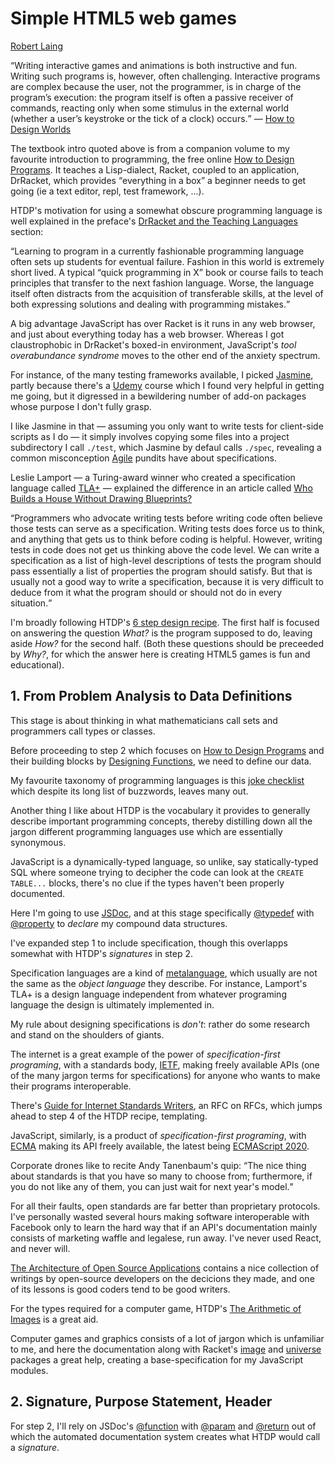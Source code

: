 <h1>Simple HTML5 web games</h1>

<p><a href="https://twitter.com/RobertLaing6">Robert Laing</a></p>

<q>Writing interactive games and animations is both instructive and fun. Writing such programs is, however,
often challenging. Interactive programs are complex because the user, not the programmer, is in charge of
the program’s execution: the program itself is often a passive receiver of commands, reacting only when some 
stimulus in the external world (whether a user’s keystroke or the tick of a clock) occurs.</q> &mdash;
<a href="https://world.cs.brown.edu/1/htdw-v1.pdf">How to Design Worlds</a>

The textbook intro quoted above is from a companion volume to my favourite introduction to programming, the free online 
<a href="https://htdp.org">How to Design Programs</a>. It teaches a Lisp-dialect, Racket, coupled to an application,
DrRacket, which provides <q>everything in a box</q> a beginner needs to get going (ie a text editor, repl, 
test framework, ...).

HTDP's motivation for using a somewhat obscure programming language is well explained in the preface's
<a href="https://htdp.org/2020-5-6/Book/part_preface.html#%28part._drtl%29">DrRacket and the Teaching Languages</a>
section:

<q>Learning to program in a currently fashionable programming language often sets up students for eventual failure. 
Fashion in this world is extremely short lived. A typical “quick programming in X” book or course fails to teach principles 
that transfer to the next fashion language. Worse, the language itself often distracts from the acquisition of 
transferable skills, at the level of both expressing solutions and dealing with programming mistakes.</q>

A big advantage JavaScript has over Racket is it runs in any web browser, and just about everything today has a web
browser. Whereas I got claustrophobic in DrRacket's boxed-in environment, JavaScript's <em>tool overabundance syndrome</em>
moves to the other end of the anxiety spectrum.
 
For instance, of the many testing frameworks available, I picked <a href="https://jasmine.github.io/">Jasmine</a>,
partly because there's a
<a href="https://www.udemy.com/course/unit-testing-your-javascript-with-jasmine/">Udemy</a> course which I found very
helpful in getting me going, but it digressed in a bewildering number of add-on packages whose purpose I don't fully grasp.

I like Jasmine in that &mdash; assuming you only want to write tests for client-side scripts as I do &mdash; it simply involves
copying some files into a project subdirectory I call <code>./test</code>, which Jasmine by defaul calls <code>./spec</code>,
revealing a common misconception <a href="https://www.agilealliance.org/agile101/">Agile</a> pundits have about
specifications.

Leslie Lamport &mdash; a Turing-award winner who created a specification language called
<a href="https://lamport.azurewebsites.net/tla/tla.html">TLA+</a> &mdash; explained the difference in an article called
<a href="https://cacm.acm.org/magazines/2015/4/184705-who-builds-a-house-without-drawing-blueprints/fulltext">
Who Builds a House Without Drawing Blueprints?</a>

<q>Programmers who advocate writing tests before writing code often believe those tests can serve as a specification. 
Writing tests does force us to think, and anything that gets us to think before coding is helpful. However, writing 
tests in code does not get us thinking above the code level. We can write a specification as a list of high-level 
descriptions of tests the program should pass essentially a list of properties the program should satisfy. 
But that is usually not a good way to write a specification, because it is very difficult to deduce from it what 
the program should or should not do in every situation.</q>

I'm broadly following HTDP's <a href="https://htdp.org/2020-5-6/Book/part_preface.html#%28part._sec~3asystematic-design%29">
6 step design recipe</a>. The first half is focused on answering the question <em>What?</em> is the program supposed
to do, leaving aside <em>How?</em> for the second half. (Both these questions should be preceeded by <em>Why?</em>,
for which the answer here is creating HTML5 games is fun and educational).

<h2>1. From Problem Analysis to Data Definitions</h2>

This stage is about thinking in what mathematicians call sets and programmers call types or classes.

Before proceeding to step 2 which focuses on
<a href="https://htdp.org/2020-5-6/Book/part_one.html#%28part._ch~3ahtdp%29">How to Design Programs</a> and their building
blocks by <a href="https://htdp.org/2020-5-6/Book/part_one.html#%28part._sec~3adesign-func%29">Designing Functions</a>,
we need to define our data. 

My favourite taxonomy of programming languages is this 
<a href="https://www.famicol.in/language_checklist.html">joke checklist</a> which despite its long list of
buzzwords, leaves many out.

Another thing I like about HTDP is the vocabulary it provides to generally describe important programming concepts, 
thereby distilling down all the jargon different programming languages use which are essentially synonymous.

JavaScript is a dynamically-typed language, so unlike, say statically-typed SQL where someone trying to decipher the
code can look at the <code>CREATE TABLE...</code> blocks, there's no clue if the types haven't been properly
documented.

Here I'm going to use <a href="https://jsdoc.app/">JSDoc</a>, and at this stage
specifically <a href="https://jsdoc.app/tags-typedef.html">@typedef</a> with 
<a href="https://jsdoc.app/tags-property.html">@property</a> to <em>declare</em> my compound data structures.

I've expanded step 1 to include specification, though this overlapps somewhat with HTDP's <em>signatures</em> in step 2.

Specification languages are a kind of <a href="https://en.wikipedia.org/wiki/Metalanguage">metalanguage</a>,
which usually are not the same as the <em>object language</em> they describe. For instance, Lamport's TLA+ is a
design language independent from whatever programing language the design is ultimately implemented in.

My rule about designing specifications is <em>don't</em>: rather do some research and stand on the shoulders of giants.

The internet is a great example of the power of <em>specification-first programing</em>, with a standards body,
<a href="https://tools.ietf.org/">IETF</a>, making freely available APIs (one of the many jargon terms for
specifications) for anyone who wants to make their programs interoperable.

There's <a href="https://tools.ietf.org/html/rfc2360">Guide for Internet Standards Writers</a>, an RFC on RFCs,
which jumps ahead to step 4 of the HTDP recipe, templating.

JavaScript, similarly, is a product of <em>specification-first programing</em>, with
<a href="https://www.ecma-international.org/">ECMA</a> making its API freely available, the latest being
<a href="https://www.ecma-international.org/ecma-262/11.0/index.html">ECMAScript 2020</a>.

Corporate drones like to recite Andy Tanenbaum's quip: <q>The nice thing about standards is that you have so 
many to choose from; furthermore, if you do not like any of them, you can just wait for next year's model.</q>

For all their faults, open standards are far better than proprietary protocols. I've personally wasted several hours
making software interoperable with Facebook only to learn the hard way that if an API's documentation mainly consists 
of marketing waffle and legalese, run away. I've never used React, and never will.

<a href="http://aosabook.org/en/index.html">The Architecture of Open Source Applications</a> contains a nice
collection of writings by open-source developers on the decicions they made, and one of its lessons is good
coders tend to be good writers.

For the types required for a computer game,
HTDP's <a href="https://htdp.org/2020-5-6/Book/part_one.html#%28part._sec~3aarith-images%29">
The Arithmetic of Images</a> is a great aid.

Computer games and graphics consists of a lot of jargon which is unfamiliar to me, and here the documentation
along with Racket's <a href="https://docs.racket-lang.org/teachpack/2htdpimage.html">image</a> and
<a href="https://docs.racket-lang.org/teachpack/2htdpuniverse.html#%28part._world-example%29">
universe</a> packages a great help, creating a base-specification for my JavaScript modules.



<h2>2. Signature, Purpose Statement, Header</h2>


For step 2, I'll rely on JSDoc's <a href="https://jsdoc.app/tags-function.html">@function</a> with
<a href="https://jsdoc.app/tags-param.html">@param</a> and 
<a href="https://jsdoc.app/tags-returns.html">@return</a> out of which the automated documentation system creates
what HTDP would call a <em>signature</em>.




